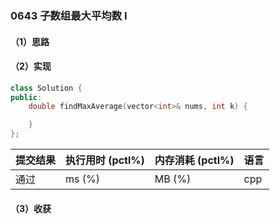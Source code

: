 ### 0643 子数组最大平均数 I

#### （1）思路

#### （2）实现

```cpp
class Solution {
public:
    double findMaxAverage(vector<int>& nums, int k) {

    }
};
```

| 提交结果 | 执行用时 (pctl%) | 内存消耗 (pctl%) | 语言 |
|:---------|:-----------------|:-----------------|:-----|
| 通过     |  ms (%)   |  MB (%)  | cpp  |

#### （3）收获

